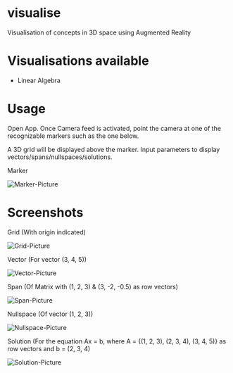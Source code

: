 # visualise
Visualisation of concepts in 3D space using Augmented Reality

# Visualisations available
- Linear Algebra

# Usage

Open App. Once Camera feed is activated, point the camera at one of the recognizable markers such as the one below.

A 3D grid will be displayed above the marker. Input parameters to display vectors/spans/nullspaces/solutions.

Marker

![Marker-Picture](https://github.com/hay-dee/visualise/blob/master/Screenshots/Marker.JPG)

# Screenshots
Grid (With origin indicated)

![Grid-Picture](https://github.com/hay-dee/visualise/blob/master/Screenshots/Grid.png)

Vector (For vector (3, 4, 5))

![Vector-Picture](https://github.com/hay-dee/visualise/blob/master/Screenshots/Vector.png)

Span (Of Matrix with (1, 2, 3) & (3, -2, -0.5) as row vectors)

![Span-Picture](https://github.com/hay-dee/visualise/blob/master/Screenshots/Span.png)

Nullspace (Of vector (1, 2, 3))

![Nullspace-Picture](https://github.com/hay-dee/visualise/blob/master/Screenshots/Nullspace.png)

Solution (For the equation Ax = b, where A = {(1, 2, 3), (2, 3, 4), (3, 4, 5)} as row vectors and b = (2, 3, 4)

![Solution-Picture](https://github.com/hay-dee/visualise/blob/master/Screenshots/Solution.png)





